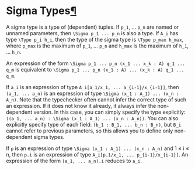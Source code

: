 <h1 id="sigma">Sigma Types<a class="headerlink" href="#sigma" title="Permanent link">&para;</a></h1>

A sigma type is a type of (dependent) tuples.
If `p_1`, ... `p_n` are named or unnamed parameters, then `\Sigma p_1 ... p_n` is also a type.
If `A_i` has type `\Type p_i h_i`, then the type of the sigma type is `\Type p_max h_max`, where `p_max` is the maximum of `p_1`, ... `p_n` and `h_max` is the maximum of `h_1`, ... `h_n`.

An expression of the form `\Sigma p_1 ... p_n (x_1 ... x_k : A) q_1 ... q_m` is equivalent to `\Sigma p_1 ... p_n (x_1 : A) ... (x_k : A) q_1 ... q_m`.

If `a_i` is an expression of type `A_i[a_1/x_1, ... a_{i-1}/x_{i-1}]`, then `(a_1, ... a_n)` is an expression of type `\Sigma (x_1 : A_1) ... (x_n : A_n)`.
Note that the typechecker often cannot infer the correct type of such an expression.
If it does not know it already, it always infer the non-dependent version.
In this case, you can simply specify the type explicitly: `((a_1, ... a_n) : \Sigma (x_1 : A_1) ... (x_n : A_n))`.
You can also explicitly specify type of each field: `(b_1 : B_1, ... b_n : B_n)`, but `B_i` cannot refer to previous parameters, so this allows you to define only non-dependent sigma types.

If `p` is an expression of type `\Sigma (x_1 : A_1) ... (x_n : A_n)` and 1 ≤ i ≤ n, then `p.i` is an expression of type `A_i[p.1/x_1, ... p_{i-1}/x_{i-1}]`.
An expression of the form `(a_1, ... a_n).i` reduces to `a_i`.
